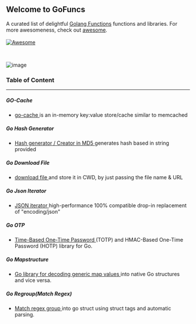 ## Welcome to GoFuncs


A curated list of delightful <a href="https://github.com/codesnail21/gofuncs">Golang Functions</a>
functions and libraries. For more awesomeness, check
out <a href="https://github.com/codesnail21/gofuncs">awesome</a>.
<br/>
<br/>
[![Awesome](https://cdn.rawgit.com/sindresorhus/awesome/d7305f38d29fed78fa85652e3a63e154dd8e8829/media/badge.svg)](https://github.com/sindresorhus/awesome)

<br/>


![image](https://user-images.githubusercontent.com/87218847/181223942-6d273aa8-cc0a-4eb6-aabb-21453c76fabb.png)


### Table of Content
<hr/>

##### GO-Cache
- <a href="https://github.com/patrickmn/go-cache">go-cache </a> is an in-memory key:value store/cache similar to memcached

##### Go Hash Generator
- <a href="https://github.com/codesnail21/gomd5hash"> Hash generator / Creator in MD5 </a> generates hash based in string provided

##### Go Download File
- <a href="https://github.com/codesnail21/goDownloadFile"> download file </a> and store it in CWD, by just passing the file name & URL

##### Go Json Iterator
- <a href="https://github.com/json-iterator/go"> JSON iterator </a>  high-performance 100% compatible drop-in replacement of "encoding/json"

##### Go OTP
- <a href="https://github.com/jltorresm/otpgo"> Time-Based One-Time Password </a> (TOTP) and HMAC-Based One-Time Password (HOTP) library for Go.

##### Go Mapstructure
- <a href="https://github.com/mitchellh/mapstructure"> Go library for decoding generic map values </a> into native Go structures and vice versa.

##### Go Regroup(Match Regex)
- <a href="https://github.com/oriser/regroup">Match regex group </a> into go struct using struct tags and automatic parsing.
